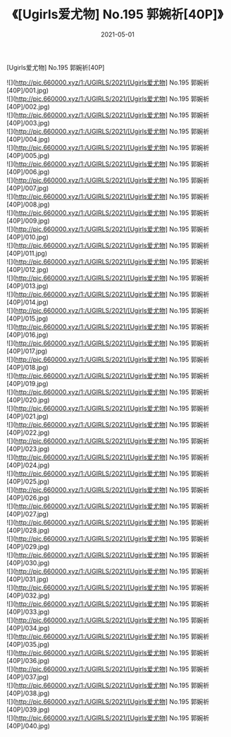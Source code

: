 ﻿---
layout: post
title:  《[Ugirls爱尤物] No.195 郭婉祈[40P]》
date:   2021-05-01
img: http://pic.660000.xyz/1:/UGIRLS/2021/[Ugirls爱尤物] No.195 郭婉祈[40P]/000.jpg
categories: [美女, 清纯, 唯美]
---

[Ugirls爱尤物] No.195 郭婉祈[40P]

  ![](http://pic.660000.xyz/1:/UGIRLS/2021/[Ugirls爱尤物] No.195 郭婉祈[40P]/001.jpg) <br> ![](http://pic.660000.xyz/1:/UGIRLS/2021/[Ugirls爱尤物] No.195 郭婉祈[40P]/002.jpg) <br> ![](http://pic.660000.xyz/1:/UGIRLS/2021/[Ugirls爱尤物] No.195 郭婉祈[40P]/003.jpg) <br> ![](http://pic.660000.xyz/1:/UGIRLS/2021/[Ugirls爱尤物] No.195 郭婉祈[40P]/004.jpg) <br> ![](http://pic.660000.xyz/1:/UGIRLS/2021/[Ugirls爱尤物] No.195 郭婉祈[40P]/005.jpg) <br> ![](http://pic.660000.xyz/1:/UGIRLS/2021/[Ugirls爱尤物] No.195 郭婉祈[40P]/006.jpg) <br> ![](http://pic.660000.xyz/1:/UGIRLS/2021/[Ugirls爱尤物] No.195 郭婉祈[40P]/007.jpg) <br> ![](http://pic.660000.xyz/1:/UGIRLS/2021/[Ugirls爱尤物] No.195 郭婉祈[40P]/008.jpg) <br> ![](http://pic.660000.xyz/1:/UGIRLS/2021/[Ugirls爱尤物] No.195 郭婉祈[40P]/009.jpg) <br> ![](http://pic.660000.xyz/1:/UGIRLS/2021/[Ugirls爱尤物] No.195 郭婉祈[40P]/010.jpg) <br> ![](http://pic.660000.xyz/1:/UGIRLS/2021/[Ugirls爱尤物] No.195 郭婉祈[40P]/011.jpg) <br> ![](http://pic.660000.xyz/1:/UGIRLS/2021/[Ugirls爱尤物] No.195 郭婉祈[40P]/012.jpg) <br> ![](http://pic.660000.xyz/1:/UGIRLS/2021/[Ugirls爱尤物] No.195 郭婉祈[40P]/013.jpg) <br> ![](http://pic.660000.xyz/1:/UGIRLS/2021/[Ugirls爱尤物] No.195 郭婉祈[40P]/014.jpg) <br> ![](http://pic.660000.xyz/1:/UGIRLS/2021/[Ugirls爱尤物] No.195 郭婉祈[40P]/015.jpg) <br> ![](http://pic.660000.xyz/1:/UGIRLS/2021/[Ugirls爱尤物] No.195 郭婉祈[40P]/016.jpg) <br> ![](http://pic.660000.xyz/1:/UGIRLS/2021/[Ugirls爱尤物] No.195 郭婉祈[40P]/017.jpg) <br> ![](http://pic.660000.xyz/1:/UGIRLS/2021/[Ugirls爱尤物] No.195 郭婉祈[40P]/018.jpg) <br> ![](http://pic.660000.xyz/1:/UGIRLS/2021/[Ugirls爱尤物] No.195 郭婉祈[40P]/019.jpg) <br> ![](http://pic.660000.xyz/1:/UGIRLS/2021/[Ugirls爱尤物] No.195 郭婉祈[40P]/020.jpg) <br> ![](http://pic.660000.xyz/1:/UGIRLS/2021/[Ugirls爱尤物] No.195 郭婉祈[40P]/021.jpg) <br> ![](http://pic.660000.xyz/1:/UGIRLS/2021/[Ugirls爱尤物] No.195 郭婉祈[40P]/022.jpg) <br> ![](http://pic.660000.xyz/1:/UGIRLS/2021/[Ugirls爱尤物] No.195 郭婉祈[40P]/023.jpg) <br> ![](http://pic.660000.xyz/1:/UGIRLS/2021/[Ugirls爱尤物] No.195 郭婉祈[40P]/024.jpg) <br> ![](http://pic.660000.xyz/1:/UGIRLS/2021/[Ugirls爱尤物] No.195 郭婉祈[40P]/025.jpg) <br> ![](http://pic.660000.xyz/1:/UGIRLS/2021/[Ugirls爱尤物] No.195 郭婉祈[40P]/026.jpg) <br> ![](http://pic.660000.xyz/1:/UGIRLS/2021/[Ugirls爱尤物] No.195 郭婉祈[40P]/027.jpg) <br> ![](http://pic.660000.xyz/1:/UGIRLS/2021/[Ugirls爱尤物] No.195 郭婉祈[40P]/028.jpg) <br> ![](http://pic.660000.xyz/1:/UGIRLS/2021/[Ugirls爱尤物] No.195 郭婉祈[40P]/029.jpg) <br> ![](http://pic.660000.xyz/1:/UGIRLS/2021/[Ugirls爱尤物] No.195 郭婉祈[40P]/030.jpg) <br> ![](http://pic.660000.xyz/1:/UGIRLS/2021/[Ugirls爱尤物] No.195 郭婉祈[40P]/031.jpg) <br> ![](http://pic.660000.xyz/1:/UGIRLS/2021/[Ugirls爱尤物] No.195 郭婉祈[40P]/032.jpg) <br> ![](http://pic.660000.xyz/1:/UGIRLS/2021/[Ugirls爱尤物] No.195 郭婉祈[40P]/033.jpg) <br> ![](http://pic.660000.xyz/1:/UGIRLS/2021/[Ugirls爱尤物] No.195 郭婉祈[40P]/034.jpg) <br> ![](http://pic.660000.xyz/1:/UGIRLS/2021/[Ugirls爱尤物] No.195 郭婉祈[40P]/035.jpg) <br> ![](http://pic.660000.xyz/1:/UGIRLS/2021/[Ugirls爱尤物] No.195 郭婉祈[40P]/036.jpg) <br> ![](http://pic.660000.xyz/1:/UGIRLS/2021/[Ugirls爱尤物] No.195 郭婉祈[40P]/037.jpg) <br> ![](http://pic.660000.xyz/1:/UGIRLS/2021/[Ugirls爱尤物] No.195 郭婉祈[40P]/038.jpg) <br> ![](http://pic.660000.xyz/1:/UGIRLS/2021/[Ugirls爱尤物] No.195 郭婉祈[40P]/039.jpg) <br> ![](http://pic.660000.xyz/1:/UGIRLS/2021/[Ugirls爱尤物] No.195 郭婉祈[40P]/040.jpg) <br>